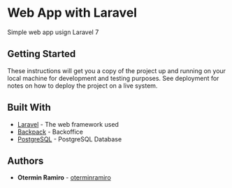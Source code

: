 # Web App with Laravel

Simple web app usign Laravel 7

## Getting Started

These instructions will get you a copy of the project up and running on your local machine for development and testing purposes. See deployment for notes on how to deploy the project on a live system.

## Built With

* [Laravel](https://laravel.com/) - The web framework used
* [Backpack](https://backpackforlaravel.com/) - Backoffice
* [PostgreSQL](https://www.postgresql.org/) - PostgreSQL Database

## Authors

* **Otermin Ramiro** - [oterminramiro](https://github.com/oterminramiro)

